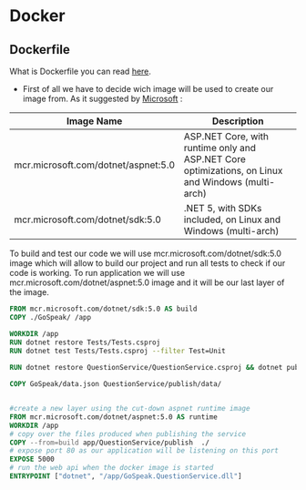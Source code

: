 # Docker
## Dockerfile 
What is Dockerfile you can read [here](https://docs.docker.com/engine/reference/builder/).
* First of all we have to decide wich image will be used to create our image from. As it suggested by [Microsoft](https://docs.microsoft.com/en-us/dotnet/architecture/microservices/net-core-net-framework-containers/official-net-docker-images) :

| Image Name 	| Description 	 | 
|-------|----------------|
| mcr.microsoft.com/dotnet/aspnet:5.0 | ASP.NET Core, with runtime only and ASP.NET Core optimizations, on Linux and Windows (multi-arch) |
| mcr.microsoft.com/dotnet/sdk:5.0 | .NET 5, with SDKs included, on Linux and Windows (multi-arch) |

To build and test our code we will use mcr.microsoft.com/dotnet/sdk:5.0 image which will allow to build our project and run all tests to check if our code is working.
To run application we will use mcr.microsoft.com/dotnet/aspnet:5.0 image and it will be our last layer of the image.

```Dockerfile
FROM mcr.microsoft.com/dotnet/sdk:5.0 AS build
COPY ./GoSpeak/ /app

WORKDIR /app
RUN dotnet restore Tests/Tests.csproj
RUN dotnet test Tests/Tests.csproj --filter Test=Unit
 
RUN dotnet restore QuestionService/QuestionService.csproj && dotnet publish QuestionService/QuestionService.csproj -c Release -o QuestionService/publish

COPY GoSpeak/data.json QuestionService/publish/data/


#create a new layer using the cut-down aspnet runtime image
FROM mcr.microsoft.com/dotnet/aspnet:5.0 AS runtime
WORKDIR /app
# copy over the files produced when publishing the service
COPY --from=build app/QuestionService/publish  ./
# expose port 80 as our application will be listening on this port
EXPOSE 5000
# run the web api when the docker image is started
ENTRYPOINT ["dotnet", "/app/GoSpeak.QuestionService.dll"]
```
